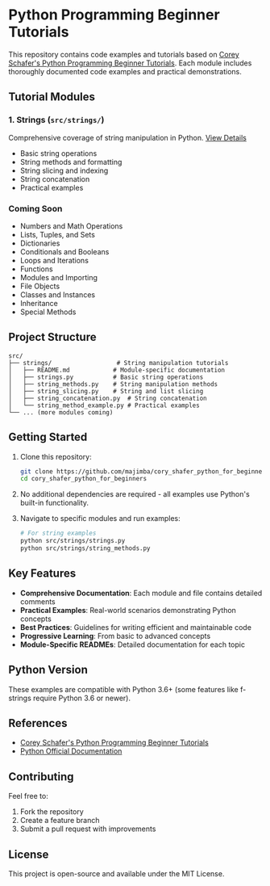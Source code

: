 # Python Programming Beginner Tutorials

This repository contains code examples and tutorials based on [Corey Schafer's Python Programming Beginner Tutorials](https://www.youtube.com/playlist?list=PL-osiE80TeTskrapNbzXhwoFUiLCjGgY7). Each module includes thoroughly documented code examples and practical demonstrations.

## Tutorial Modules

### 1. Strings (`src/strings/`)
Comprehensive coverage of string manipulation in Python. [View Details](src/strings/README.md)
- Basic string operations
- String methods and formatting
- String slicing and indexing
- String concatenation
- Practical examples

### Coming Soon
- Numbers and Math Operations
- Lists, Tuples, and Sets
- Dictionaries
- Conditionals and Booleans
- Loops and Iterations
- Functions
- Modules and Importing
- File Objects
- Classes and Instances
- Inheritance
- Special Methods

## Project Structure
```
src/
├── strings/                  # String manipulation tutorials
│   ├── README.md            # Module-specific documentation
│   ├── strings.py           # Basic string operations
│   ├── string_methods.py    # String manipulation methods
│   ├── string_slicing.py    # String and list slicing
│   ├── string_concatenation.py  # String concatenation
│   └── string_method_example.py # Practical examples
└── ... (more modules coming)
```

## Getting Started

1. Clone this repository:
   ```bash
   git clone https://github.com/majimba/cory_shafer_python_for_beginners.git
   cd cory_shafer_python_for_beginners
   ```

2. No additional dependencies are required - all examples use Python's built-in functionality.

3. Navigate to specific modules and run examples:
   ```bash
   # For string examples
   python src/strings/strings.py
   python src/strings/string_methods.py
   ```

## Key Features

- **Comprehensive Documentation**: Each module and file contains detailed comments
- **Practical Examples**: Real-world scenarios demonstrating Python concepts
- **Best Practices**: Guidelines for writing efficient and maintainable code
- **Progressive Learning**: From basic to advanced concepts
- **Module-Specific READMEs**: Detailed documentation for each topic

## Python Version

These examples are compatible with Python 3.6+ (some features like f-strings require Python 3.6 or newer).

## References

- [Corey Schafer's Python Programming Beginner Tutorials](https://www.youtube.com/playlist?list=PL-osiE80TeTskrapNbzXhwoFUiLCjGgY7)
- [Python Official Documentation](https://docs.python.org/3/)

## Contributing

Feel free to:
1. Fork the repository
2. Create a feature branch
3. Submit a pull request with improvements

## License

This project is open-source and available under the MIT License.
